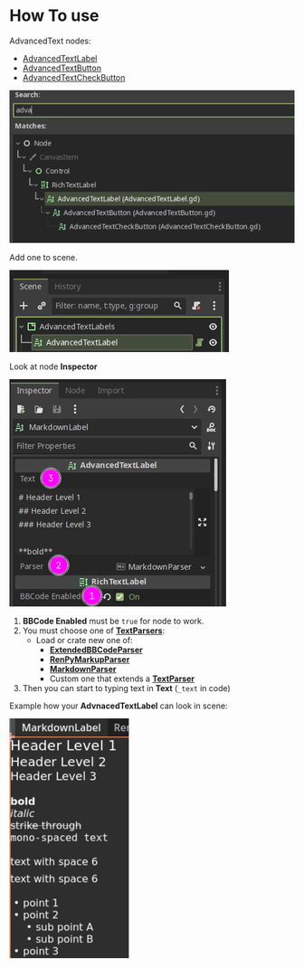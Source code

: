 # How To use

AdvancedText nodes:

- [AdvancedTextLabel]
- [AdvancedTextButton]
- [AdvancedTextCheckButton]

![text-nodes][text-nodes]

Add one to scene.

![text-scene][text-scene]

Look at node **Inspector**

![text-inspector][text-inspector]

1. **BBCode Enabled** must be `true` for node to work.
1. You must choose one of **[TextParsers][TextParser]**:
   - Load or crate new one of:
     - **[ExtendedBBCodeParser]**
     - **[RenPyMarkupParser]**
     - **[MarkdownParser]**
     - Custom one that extends a **[TextParser]**
1. Then you can start to typing text in **Text** (`_text` in code)

Example how your **AdvnacedTextLabel** can look in scene:

![addon-in-action][addon-in-action]

[text-scene]: assets/text-scene.png
[addon-in-action]: assets/addon-in-action.png
[text-inspector]: assets/advanced-text-inspector.png
[text-nodes]: assets/text-nodes.png
[AdvancedTextLabel]: AdvancedTextLabel.md
[AdvancedTextButton]: AdvancedTextButton.md
[AdvancedTextCheckButton]: AdvancedTextCheckButton.md
[ExtendedBBCodeParser]: ExtendedBBCodeParser.md
[RenPyMarkupParser]: RenPyMarkupParser.md
[MarkdownParser]: MarkdownParser.md
[TextParser]: TextParser.md
